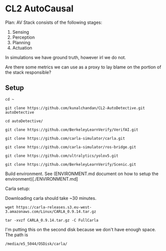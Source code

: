 # CL2 AutoCausal
Plan:
AV Stack consists of the following stages:

1. Sensing
2. Perception
3. Planning
4. Actuation

In simulations we have ground truth, however irl we do not.

Are there some metrics we can use as a proxy to lay blame on the portion of the stack responsible?


## Setup

```
cd ~

git clone https://github.com/kunalchandan/CL2-AutoDetective.git autoDetective

cd autoDetective/

git clone https://github.com/BerkeleyLearnVerify/VerifAI.git

git clone https://github.com/carla-simulator/carla.git

git clone https://github.com/carla-simulator/ros-bridge.git

git clone https://github.com/ultralytics/yolov5.git

git clone https://github.com/BerkeleyLearnVerify/Scenic.git
```

Build environment.
See (ENVIRONMENT.md document on how to setup the environment)[./ENVIRONMENT.md]

Carla setup:

Downloading carla should take ~30 minutes.
```
wget https://carla-releases.s3.eu-west-3.amazonaws.com/Linux/CARLA_0.9.14.tar.gz

tar -xvzf CARLA_0.9.14.tar.gz -C FullCarla
```

I'm putting this on the second disk because we don't have enough space.
The path is

```
/media/e5_5044/OSDisk/carla/
```
